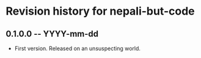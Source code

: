 # Revision history for nepali-but-code

## 0.1.0.0 -- YYYY-mm-dd

* First version. Released on an unsuspecting world.
